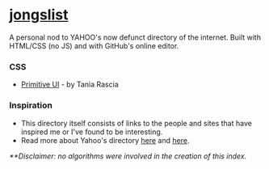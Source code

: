 # [jongslist](https://jong9000.github.io/jongslist/)

A personal nod to YAHOO's now defunct directory of the internet. Built with HTML/CSS (no JS) and with GitHub's online editor. 

### CSS 
- [Primitive UI](https://github.com/taniarascia/primitive) - by Tania Rascia

### Inspiration
- This directory itself consists of links to the people and sites that have inspired me or I've found to be interesting. 
- Read more about Yahoo's directory [here](https://searchengineland.com/yahoo-directory-close-204370) and [here](https://www.metafilter.com/145706/All-these-Yahoo-Directory-listings-will-be-lost-like-tears-in-the-rain).

 _**Disclaimer: no algorithms were involved in the creation of this index._  
